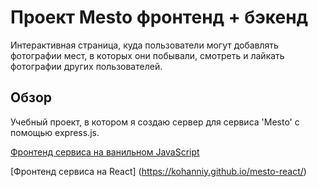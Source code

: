 # Проект Mesto фронтенд + бэкенд

Интерактивная страница, куда пользователи могут добавлять фотографии мест, в которых они побывали, смотреть и лайкать фотографии других пользователей.

## Обзор

Учебный проект, в котором я создаю сервер для сервиса 'Mesto' с помощью express.js.

[Фронтенд сервиса на ванильном JavaScript](https://kohanniy.github.io/mesto/)

[Фронтенд сервиса на React] (https://kohanniy.github.io/mesto-react/)

